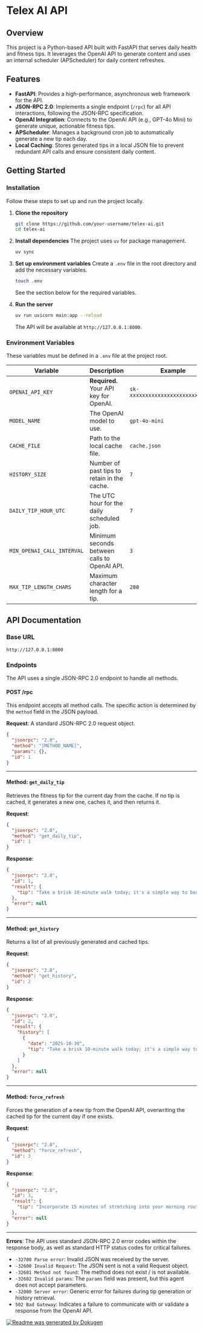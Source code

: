 # Telex AI API

## Overview
This project is a Python-based API built with FastAPI that serves daily health and fitness tips. It leverages the OpenAI API to generate content and uses an internal scheduler (APScheduler) for daily content refreshes.

## Features
- **FastAPI**: Provides a high-performance, asynchronous web framework for the API.
- **JSON-RPC 2.0**: Implements a single endpoint (`/rpc`) for all API interactions, following the JSON-RPC specification.
- **OpenAI Integration**: Connects to the OpenAI API (e.g., GPT-4o Mini) to generate unique, actionable fitness tips.
- **APScheduler**: Manages a background cron job to automatically generate a new tip each day.
- **Local Caching**: Stores generated tips in a local JSON file to prevent redundant API calls and ensure consistent daily content.

## Getting Started
### Installation
Follow these steps to set up and run the project locally.

1.  **Clone the repository**
    ```bash
    git clone https://github.com/your-username/telex-ai.git
    cd telex-ai
    ```

2.  **Install dependencies**
    The project uses `uv` for package management.
    ```bash
    uv sync
    ```

3.  **Set up environment variables**
    Create a `.env` file in the root directory and add the necessary variables.
    ```bash
    touch .env
    ```
    See the section below for the required variables.

4.  **Run the server**
    ```bash
    uv run uvicorn main:app --reload
    ```
    The API will be available at `http://127.0.0.1:8000`.

### Environment Variables
These variables must be defined in a `.env` file at the project root.

| Variable                 | Description                                    | Example                               |
| ------------------------ | ---------------------------------------------- | ------------------------------------- |
| `OPENAI_API_KEY`         | **Required.** Your API key for OpenAI.         | `sk-xxxxxxxxxxxxxxxxxxxxxxxxxxxx`     |
| `MODEL_NAME`             | The OpenAI model to use.                       | `gpt-4o-mini`                         |
| `CACHE_FILE`             | Path to the local cache file.                  | `cache.json`                          |
| `HISTORY_SIZE`           | Number of past tips to retain in the cache.    | `7`                                   |
| `DAILY_TIP_HOUR_UTC`     | The UTC hour for the daily scheduled job.      | `7`                                   |
| `MIN_OPENAI_CALL_INTERVAL` | Minimum seconds between calls to OpenAI API. | `3`                                   |
| `MAX_TIP_LENGTH_CHARS`   | Maximum character length for a tip.            | `280`                                 |

## API Documentation
### Base URL
`http://127.0.0.1:8000`

### Endpoints
The API uses a single JSON-RPC 2.0 endpoint to handle all methods.

#### POST /rpc
This endpoint accepts all method calls. The specific action is determined by the `method` field in the JSON payload.

**Request**:
A standard JSON-RPC 2.0 request object.
```json
{
  "jsonrpc": "2.0",
  "method": "[METHOD_NAME]",
  "params": {},
  "id": 1
}
```

---

#### Method: `get_daily_tip`
Retrieves the fitness tip for the current day from the cache. If no tip is cached, it generates a new one, caches it, and then returns it.

**Request**:
```json
{
  "jsonrpc": "2.0",
  "method": "get_daily_tip",
  "id": 1
}
```

**Response**:
```json
{
  "jsonrpc": "2.0",
  "id": 1,
  "result": {
    "tip": "Take a brisk 10-minute walk today; it's a simple way to boost your mood and energy levels while getting your body moving!"
  },
  "error": null
}
```

---

#### Method: `get_history`
Returns a list of all previously generated and cached tips.

**Request**:
```json
{
  "jsonrpc": "2.0",
  "method": "get_history",
  "id": 2
}
```

**Response**:
```json
{
  "jsonrpc": "2.0",
  "id": 2,
  "result": {
    "history": [
      {
        "date": "2025-10-30",
        "tip": "Take a brisk 10-minute walk today; it's a simple way to boost your mood and energy levels while getting your body moving!"
      }
    ]
  },
  "error": null
}
```

---

#### Method: `force_refresh`
Forces the generation of a new tip from the OpenAI API, overwriting the cached tip for the current day if one exists.

**Request**:
```json
{
  "jsonrpc": "2.0",
  "method": "force_refresh",
  "id": 3
}
```

**Response**:
```json
{
  "jsonrpc": "2.0",
  "id": 3,
  "result": {
    "tip": "Incorporate 15 minutes of stretching into your morning routine to improve flexibility and reduce the risk of injury."
  },
  "error": null
}
```
---
**Errors**:
The API uses standard JSON-RPC 2.0 error codes within the response body, as well as standard HTTP status codes for critical failures.

- `-32700 Parse error`: Invalid JSON was received by the server.
- `-32600 Invalid Request`: The JSON sent is not a valid Request object.
- `-32601 Method not found`: The method does not exist / is not available.
- `-32602 Invalid params`: The `params` field was present, but this agent does not accept parameters.
- `-32000 Server error`: Generic error for failures during tip generation or history retrieval.
- `502 Bad Gateway`: Indicates a failure to communicate with or validate a response from the OpenAI API.

[![Readme was generated by Dokugen](https://img.shields.io/badge/Readme%20was%20generated%20by-Dokugen-brightgreen)](https://www.npmjs.com/package/dokugen)